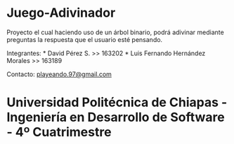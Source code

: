 # Juego-Adivinador
Proyecto <Juego Adivinador> el cual haciendo uso de un árbol binario, podrá adivinar mediante preguntas la respuesta que el usuario esté pensando.

Integrantes:
              * David Pérez S.  >> 163202
              * Luis Fernando Hernández Morales >> 163189

Contacto: playeando.97@gmail.com
# Universidad Politécnica de Chiapas - Ingeniería en Desarrollo de Software - 4º Cuatrimestre

